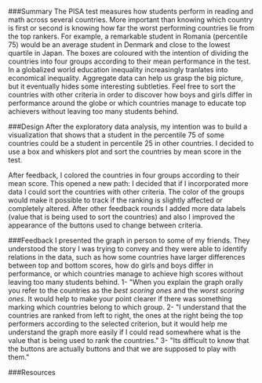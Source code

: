 ###Summary
The PISA test measures how students perform in reading and math across several countries. More important than knowing which country is first or second is knowing how far the worst performing countries lie from the top rankers. For example, a remarkable student in Romania (percentile 75) would be an average student in Denmark and close to the lowest quartile in Japan. The boxes are coloured with the intention of dividing the countries into four groups according to their mean performance in the test. In a globalized world education inequality increasingly tranlates into economical inequality. Aggregate data can help us grasp the big picture, but it eventually hides some interesting subtleties. Feel free to sort the countries with other criteria in order to discover how boys and girls differ in performance around the globe or which countries manage to educate top achievers without leaving too many students behind.

###Design
After the exploratory data analysis, my intention was to build a visualization that shows that a student in the percentile 75 of some countries could be a student in percentile 25 in other countries. I decided to use a box and whiskers plot and sort the countries by mean score in the test. 

After feedback, I colored the countries in four groups according to their mean score. This opened a new path: I decided that if I incorporated more data I could sort the countries with other criteria. The color of the groups would make it possible to track if the ranking is slightly affected or completely altered. After other feedback rounds I added more data labels (value that is being used to sort the countries) and also I improved the appearance of the buttons used to change between criteria.

###Feedback
I presented the graph in person to some of my friends. They understood the story I was trying to convey and they were able to identify relations in the data, such as how some countries have larger differences between top and bottom scores, how do girls and boys differ in performance, or which countries manage to achieve high scores without leaving too many students behind.
1- "When you explain the graph orally you refer to the countries as the *best scoring ones* and the *worst scoring ones*. It would help to make your point clearer if there was something marking which countries belong to which group.
2- "I understand that the countries are ranked from left to right, the ones at the right being the top performers according to the selected criterion, but it would help me understand the graph more easily if I could read somewhere what is the value that is being used to rank the countries."
3- "Its difficult to know that the buttons are actually buttons and that we are supposed to play with them."

###Resources